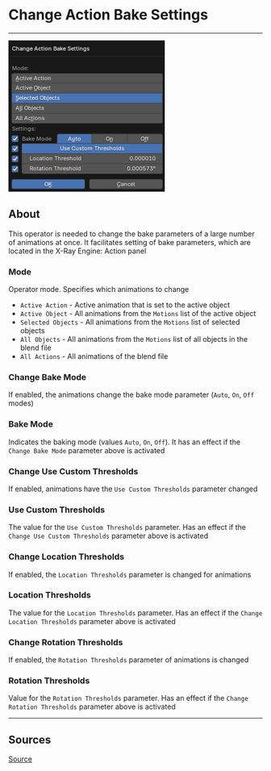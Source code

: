 # Change Action Bake Settings

___

![alt text](assets/images/operator-change-action-bake-settings.png)

## About

This operator is needed to change the bake parameters of a large number of animations at once. It facilitates setting of bake parameters, which are located in the X-Ray Engine: Action panel

### Mode

Operator mode. Specifies which animations to change

- `Active Action` - Active animation that is set to the active object
- `Active Object` - All animations from the `Motions` list of the active object
- `Selected Objects` - All animations from the `Motions` list of selected objects
- `All Objects` - All animations from the `Motions` list of all objects in the blend file
- `All Actions` - All animations of the blend file

### Change Bake Mode

If enabled, the animations change the bake mode parameter (`Auto`, `On`, `Off` modes)

### Bake Mode

Indicates the baking mode (values `Auto`, `On`, `Off`). It has an effect if the `Change Bake Mode` parameter above is activated

### Change Use Custom Thresholds

If enabled, animations have the `Use Custom Thresholds` parameter changed

### Use Custom Thresholds

The value for the `Use Custom Thresholds` parameter. Has an effect if the `Change Use Custom Thresholds` parameter above is activated

### Change Location Thresholds

If enabled, the `Location Thresholds` parameter is changed for animations

### Location Thresholds

The value for the `Location Thresholds` parameter. Has an effect if the `Change Location Thresholds` parameter above is activated

### Change Rotation Thresholds

If enabled, the `Rotation Thresholds` parameter of animations is changed

### Rotation Thresholds

Value for the `Rotation Thresholds` parameter. Has an effect if the `Change Rotation Thresholds` parameter above is activated

___

## Sources

[Source](https://github.com/PavelBlend/blender-xray/wiki/Panel-Batch-Tools#change-action-bake-settings)
